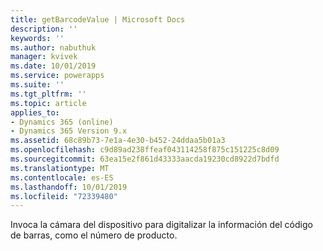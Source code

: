 ```yaml
---
title: getBarcodeValue | Microsoft Docs
description: ''
keywords: ''
ms.author: nabuthuk
manager: kvivek
ms.date: 10/01/2019
ms.service: powerapps
ms.suite: ''
ms.tgt_pltfrm: ''
ms.topic: article
applies_to:
- Dynamics 365 (online)
- Dynamics 365 Version 9.x
ms.assetid: 68c89b73-7e1a-4e30-b452-24ddaa5b01a3
ms.openlocfilehash: c9d89ad238ffeaf043114258f875c151225c8d09
ms.sourcegitcommit: 63ea15e2f861d43333aacda19230cd8922d7bdfd
ms.translationtype: MT
ms.contentlocale: es-ES
ms.lasthandoff: 10/01/2019
ms.locfileid: "72339480"
---
```

Invoca la cámara del dispositivo para digitalizar la información del código de barras, como el número de producto.
